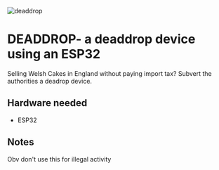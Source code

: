 
![deaddrop](https://i.imgur.com/cuMjScx.jpg)

# DEADDROP- a deaddrop device using an ESP32

Selling Welsh Cakes in England without paying import tax? Subvert the authorities a deadrop device.

## Hardware needed

* ESP32 

## Notes

Obv don't use this for illegal activity 
